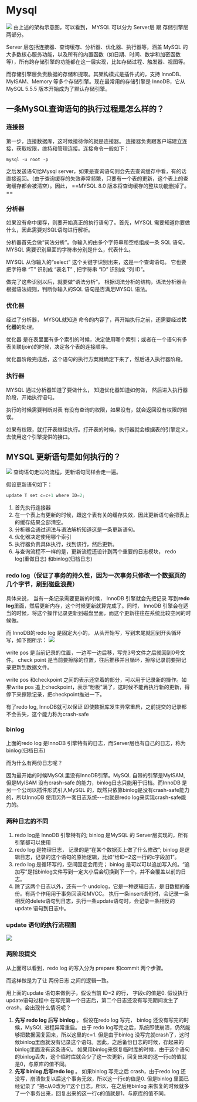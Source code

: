 # Mysql





![](images/2021-04-21-16-59-45.png)
由上述的架构示意图，可以看到， MYSQL 可以分为 Server层 跟 存储引擎层两部分。



Server 层包括连接器、查询缓存、分析器、优化器、执行器等，涵盖 MySQL 的大多数核心服务功能，以及所有的内置函数（如日期、时间、数学和加密函数等），所有跨存储引擎的功能都在这一层实现，比如存储过程、触发器、视图等。


而存储引擎层负责数据的存储和提取。其架构模式是插件式的，支持 InnoDB、MyISAM、Memory 等多个存储引擎。现在最常用的存储引擎是 InnoDB，它从 MySQL 5.5.5 版本开始成为了默认存储引擎。

## 一条MySQL查询语句的执行过程是怎么样的？

### 连接器
第一步，连接数据库，这时候接待你的就是连接器。 连接器负责跟客户端建立连接，获取权限，维持和管理连接。连接命令一般如下：
```mysql
mysql -u root -p
```

之后发送语句给Mysql server，如果是查询语句则会先去查询缓存中看，有的话直接返回。（由于查询缓存的失效非常频繁，只要有一个表的更新，这个表上的查询缓存都会被清空）。因此， ==MYSQL 8.0 版本将查询缓存的整块功能删掉了。==


### 分析器
如果没有命中缓存，则要开始真正的执行语句了。首先，MYSQL 需要知道你要做什么，因此需要对SQL语句进行解析。


分析器首先会做“词法分析”。你输入的由多个字符串和空格组成一条 SQL 语句， MYSQL 需要识别里面的字符串分别是什么，代表什么。

MYSQL 从你输入的“select” 这个关键字识别出来，这是一个查询语句。 它也要把字符串 “T” 识别成 “表名T” , 把字符串 “ID” 识别成 “列 ID”。

做完了这些识别以后，就要做“语法分析”。 根据词法分析的结构，语法分析器会根据语法规则，判断你输入的SQL 语句是否满足MYSQL 语法。



### 优化器
经过了分析器， MYSQL就知道 命令的内容了，再开始执行之前，还需要经过**优化器**的处理。

优化器 是在表里面有多个索引的时候，决定使用哪个索引；或者在一个语句有多表关联(join)的时候，决定各个表的连接顺序。

优化器阶段完成后，这个语句的执行方案就确定下来了，然后进入执行器阶段。



### 执行器
MYSQL 通过分析器知道了要做什么， 知道优化器知道如何做， 然后进入执行器阶段，开始执行语句。

执行的时候需要判断对表 有没有查询的权限，如果没有，就会返回没有权限的错误。

如果有权限，就打开表继续执行。打开表的时候，执行器就会根据表的引擎定义，去使用这个引擎提供的接口。




## MYSQL 更新语句是如何执行的？

![](images/2021-04-21-16-06-25.png)
查询语句走过的流程，更新语句同样会走一遍。

假设更新语句如下：
```java
update T set c=c+1 where ID=2;
```
1. 首先执行连接器
2. 在一个表上有更新的时候，跟这个表有关的缓存失效，因此更新语句会把表上的缓存结果全部清空。
3. 分析器会通过词法与语法解析知道这是一条更新语句。
4. 优化器决定使用哪个索引
5. 执行器负责具体执行，找到该行，然后更新。
6. 与查询流程不一样的是，更新流程还设计到两个重要的日志模块， redo log(重做日志) 和binlog(归档日志)


### redo log（保证了事务的持久性，因为一次事务只修改一个数据页的几个字节，刷到磁盘浪费）
具体来说， 当有一条记录需要更新的时候， InnoDB 引擎就会先把记录 写到**redo log**里面，然后更新内存，这个时候更新就算完成了。同时， InnoDB 引擎会在适当的时候，将这个操作记录更新到磁盘里面，而这个更新往往在系统比较空闲的时候做。


而 InnoDB的redo  log 是固定大小的， 从头开始写，写到末尾就回到开头循环写，如下图所示：
![](images/2021-04-21-17-20-30.png)

write pos 是当前记录的位置，一边写一边后移，写完3号文件之后就回到0号文件。 check point 是当前要擦除的位置，往后推移并且循环，擦除记录前要把记录更新到数据文件。

write pos 和checkpoint 之间的表示还空着的部分，可以用于记录新的操作。如果write pos 追上checkpoint，表示“粉板”满了，这时候不能再执行新的更新，得停下来擦除记录，把checkpoint推进一下。


有了redo log, InnoDB就可以保证 即使数据库发生异常重启，之前提交的记录都不会丢失，这个能力称为crash-safe

### binlog

上面的redo log 是InnoDB 引擎特有的日志，而Server层也有自己的日志，称为 binlog(归档日志)

而为什么有两份日志呢？

因为最开始的时候MySQL里没有InnoDB引擎。MySQL 自带的引擎是MyISAM, 但是MyISAM 没有crash-safe 的能力，binlog日志只能用于归档。而InnoDB 是另一个公司以插件形式引入MySQL 的，既然只依靠binlog是没有crash-safe能力的，所以InnoDB 使用另外一套日志系统---也就是redo log来实现crash-safe能力的。


### 两种日志的不同
1. redo log是 InnoDB 引擎特有的; binlog 是MySQL 的 Server层实现的，所有引擎都可以使用
2. redo log 是物理日志， 记录的是“在某个数据页上做了什么修改”; binlog 是逻辑日志，记录的这个语句的原始逻辑，比如“给ID=2这一行的c字段加1”。
3. redo log 是循环写的，空间固定会用完； binlog 是可以可以追加写入的。“追加写”是指binlog文件写到一定大小后会切换到下一个，并不会覆盖以前的日志。
4. 除了这两个日志以外，还有一个 undolog，它是一种逻辑日志，是旧数据的备份。有两个作用用于事务回滚和MVCC。 执行一条insert语句时，会记录一条相反的delete语句到日志，执行一条update语句时，会记录一条相反的update 语句到日志中。


### update 语句的执行流程图
![](images/2021-04-21-19-23-21.png)


### 两阶段提交
从上面可以看到，redo log 的写入分为 prepare 和commit 两个步骤。

而这样做是为了让 两份日志 之间的逻辑一致。


用上面的update 语句来做例子，假设当前 ID=2 的行， 字段c的值是0. 假设执行update语句过程中 在写完第一个日志后，第二个日志还没有写完期间发生了crash，会出现什么情况呢？

1. **先写 redo log 后写 binlog** 。 假设在redo log 写完， binlog 还没有写完的时候，MySQL 进程异常重启。 由于 redo log写完之后，系统即使崩溃，仍然能够把数据回复回来，所以这里的c=1.
但是由于binlog 没写完就crash了，这时候binlog里面就没有记录这个语句。因此，之后备份日志的时候，存起来的binlog里面没有这条语句。 如果用binlog来恢复临时库的时候，由于这个语句的binlog丢失，这个临时库就会少了这一次更新，回复出来的这一行c的值就是0，与原库的值不同。
2. **先写 binlog 后写redo log** 。 如果binlog 写完之后 crash，由于redo log 还没写，崩溃恢复以后这个事务无效，所以这一行c的值是0. 但是binlog 里面已经记录了 “把c从0改为1”这个日志。所以，在之后用binlog 来恢复的时候就多了一个事务出来，回复出来的这一行c的值就是1，与原库的值不同。

